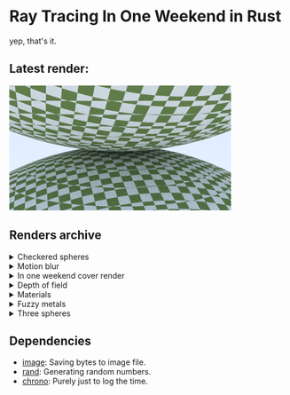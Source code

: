 # Ray Tracing In One Weekend in Rust

yep, that's it.

## Latest render:

![output.png](./output.png)

## Renders archive

<details>
<summary>Checkered spheres</summary>

![motion blur](./renders/checkered_spheres.png)
</details>

<details>
<summary>Motion blur</summary>

![motion blur](./renders/motion_blur.png)
</details>

<details>
<summary>In one weekend cover render</summary>

![in one weekend](./renders/in_one_weekend.png)
</details>

<details>
<summary>Depth of field</summary>

![depth of field](./renders/depth-of-field.png)
</details>

<details>
<summary>Materials</summary>

![materials](./renders/materials.png)
</details>

<details>
<summary>Fuzzy metals</summary>

![fuzzy metals](./renders/fuzzy_metals.png)
</details>

<details>
<summary>Three spheres</summary>

![three spheres](./renders/three_spheres.png)
</details>

## Dependencies

- [image](https://crates.io/crates/image): Saving bytes to image file.
- [rand](https://crates.io/crates/rand): Generating random numbers.
- [chrono](https://crates.io/crates/chrono): Purely just to log the time.
